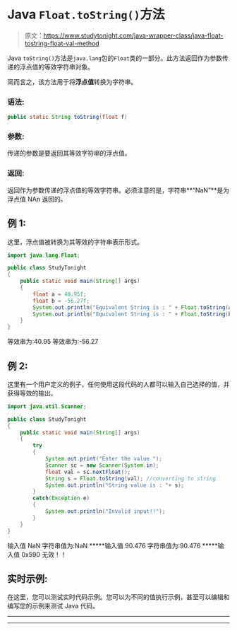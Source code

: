 # Java `Float.toString()`方法

> 原文：<https://www.studytonight.com/java-wrapper-class/java-float-tostring-float-val-method>

Java `toString()`方法是`java.lang`包的`Float`类的一部分。此方法返回作为参数传递的浮点值的等效字符串对象。

简而言之，该方法用于将**浮点值**转换为字符串。

### 语法:

```java
public static String toString(float f)
```

### 参数:

传递的参数是要返回其等效字符串的浮点值。

### 返回:

返回作为参数传递的浮点值的等效字符串。必须注意的是，字符串**“NaN”**是为浮点值 NAn 返回的。

## 例 1:

这里，浮点值被转换为其等效的字符串表示形式。

```java
import java.lang.Float;

public class StudyTonight
{  
    public static void main(String[] args)
    {  
        float a = 40.95f;
        float b = -56.27f;
        System.out.println("Equivalent String is : " + Float.toString(a));   
        System.out.println("Equivalent String is : " + Float.toString(b));   
    }  
} 
```

等效串为:40.95
等效串为:-56.27

## 例 2:

这里有一个用户定义的例子，任何使用这段代码的人都可以输入自己选择的值，并获得等效的输出。

```java
import java.util.Scanner;  

public class StudyTonight
{  
    public static void main(String[] args) 
    {  
        try
        {
            System.out.print("Enter the value ");  
            Scanner sc = new Scanner(System.in);  
            float val = sc.nextFloat();  
            String s = Float.toString(val); //converting to string
            System.out.println("String value is : "+ s);  
        }
        catch(Exception e)
        {
            System.out.println("Invalid input!!");
        }
    }  
}
```

输入值 NaN
字符串值为:NaN
*****输入值 90.476
字符串值为:90.476
*****输入值 0x590
无效！！

## 实时示例:

在这里，您可以测试实时代码示例。您可以为不同的值执行示例，甚至可以编辑和编写您的示例来测试 Java 代码。

* * *

* * *